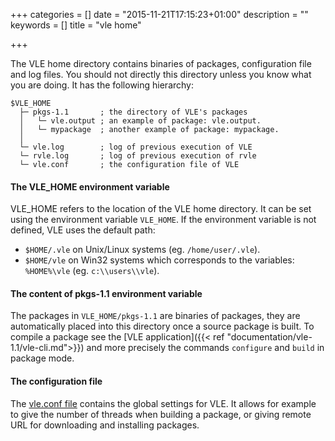 +++
categories = []
date = "2015-11-21T17:15:23+01:00"
description = ""
keywords = []
title = "vle home"

+++


The VLE home directory contains binaries of packages, configuration file and log
files. You should not directly this directory unless you know what you are 
doing. It has the following hierarchy:

```
$VLE_HOME 
  ├─ pkgs-1.1       ; the directory of VLE's packages
  │   └─ vle.output ; an example of package: vle.output.
  │   └─ mypackage  ; another example of package: mypackage.
  │   
  └─ vle.log        ; log of previous execution of VLE
  └─ rvle.log       ; log of previous execution of rvle
  └─ vle.conf       ; the configuration file of VLE
```

#### The VLE_HOME environment variable

VLE_HOME refers to the location of the VLE home directory. It can be set using
the environment variable `VLE_HOME`. If the environment variable is not defined,
VLE uses the default path:

* `$HOME/.vle` on Unix/Linux systems (eg. `/home/user/.vle`).
* `$HOME/vle` on Win32 systems which corresponds to the variables: `%HOME%\vle`
(eg. `c:\\users\\vle`).

#### The content of pkgs-1.1 environment variable

The packages in `VLE_HOME/pkgs-1.1` are binaries of packages, they are
automatically placed into this directory once a source package is built.
To compile a package see the [VLE application]({{< ref 
"documentation/vle-1.1/vle-cli.md">}}) and
more precisely the commands `configure` and `build` in package mode.

#### The configuration file

The [vle.conf file](VLE-configuration-file-for-vle-1.1) contains the global settings for VLE. It allows for example to give the number of threads when building a package, or giving remote URL for downloading and installing packages.
